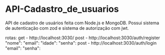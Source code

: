 # API-Cadastro_de_usuarios
API de cadastro de usuários feita com Node.js e MongoDB. Possui sistema de autenticação com zod e sistema de autorização com jwt.

rotas:
get - http://localhost:3030/
post - http://localhost:3030/auth/register
  "nome": 
	"email": 
	"idade": 
	"senha": 
post - http://localhost:3030/auth/login
  "email": 
	"senha": 
